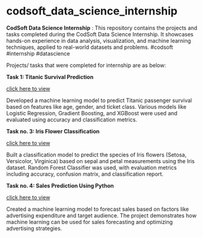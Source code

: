# codsoft_data_science_internship
**CodSoft Data Science Internship** : This repository contains the projects and tasks completed during the CodSoft Data Science Internship. It showcases hands-on experience in data analysis, visualization, and machine learning techniques, applied to real-world datasets and problems. #codsoft #internship #datascience



Projects/ tasks that were completed for internship are as below:

**Task 1: Titanic Survival Prediction**

[click here to view](./codsoft_taskno1)

Developed a machine learning model to predict Titanic passenger survival based on features like age, gender, and ticket class. Various models like Logistic Regression, Gradient Boosting, and XGBoost were used and evaluated using accuracy and classification metrics.


**Task no. 3: Iris Flower Classification**

[click here to view](./codsoft_taskno3)

Built a classification model to predict the species of Iris flowers (Setosa, Versicolor, Virginica) based on sepal and petal measurements using the Iris dataset. Random Forest Classifier was used, with evaluation metrics including accuracy, confusion matrix, and classification report.


**Task no. 4: Sales Prediction Using Python**

[click here to view](./codsoft_taskno4)

Created a machine learning model to forecast sales based on factors like advertising expenditure and target audience. The project demonstrates how machine learning can be used for sales forecasting and optimizing advertising strategies.
